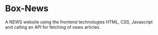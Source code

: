 # Box-News
A NEWS website using the frontend technologies HTML, CSS, Javascript and calling an API for fetching of news articles. 
